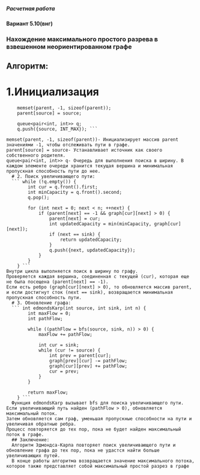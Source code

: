 ##### Расчетная работа

#### Вариант 5.10(внг)

### Нахождение максимального простого разрева в взвешенном неориентированном графе

## Алгоритм:

# 1.Инициализация
``` int bfs(int source, int sink, int n) {
    memset(parent, -1, sizeof(parent));
    parent[source] = source;

    queue<pair<int, int>> q;
    q.push({source, INT_MAX}); ```

memset(parent, -1, sizeof(parent))- Инициализирует массив parent значениями -1, чтобы отслеживать пути в графе.
parent[source] = source- Устанавливает источник как своего собственного родителя.
queue<pair<int, int>> q- Очередь для выполнения поиска в ширину. В каждом элементе очереди хранится текущая вершина и минимальная пропускная способность пути до нее.
  # 2. Поиск увеличивающего пути:
  ``` while (!q.empty()) {
        int cur = q.front().first;
        int minCapacity = q.front().second;
        q.pop();

        for (int next = 0; next < n; ++next) {
            if (parent[next] == -1 && graph[cur][next] > 0) {
                parent[next] = cur;
                int updatedCapacity = min(minCapacity, graph[cur][next]);
                if (next == sink) {
                    return updatedCapacity;
                }
                q.push({next, updatedCapacity});
            }
        }
    } ```
Внутри цикла выполняется поиск в ширину по графу.
Проверяется каждая вершина, соединенная с текущей (cur), которая еще не была посещена (parent[next] == -1).
Если есть ребро (graph[cur][next] > 0), то обновляется массив parent, и если достигнут сток (next == sink), возвращается минимальная пропускная способность пути.
  # 3. Обновление графа:
  ``` int edmondsKarp(int source, int sink, int n) {
        int maxFlow = 0;
        int pathFlow;

        while ((pathFlow = bfs(source, sink, n)) > 0) {
            maxFlow += pathFlow;

            int cur = sink;
            while (cur != source) {
                int prev = parent[cur];
                graph[prev][cur] -= pathFlow;
                graph[cur][prev] += pathFlow;
                cur = prev;
            }
        }

        return maxFlow;
    } ```
  Функция edmondsKarp вызывает bfs для поиска увеличивающего пути.
Если увеличивающий путь найден (pathFlow > 0), обновляется максимальный поток.
Затем обновляется сам граф, уменьшая пропускные способности на пути и увеличивая обратные ребра.
Процесс повторяется до тех пор, пока не будет найден максимальный поток в графе.
  ## Заключение:
  Алгоритм Эдмондса-Карпа повторяет поиск увеличивающего пути и обновление графа до тех пор, пока не удастся найти больше увеличивающих путей.
  В конце работы алгоритма возвращается значение максимального потока, которое также представляет собой максимальный простой разрез в графе
